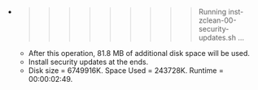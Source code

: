 * >>>>>>>>> Running inst-zclean-00-security-updates.sh ...
  * After this operation, 81.8 MB of additional disk space will be used.
  * Install security updates at the ends.
  * Disk size = 6749916K. Space Used = 243728K. Runtime = 00:00:02:49.
